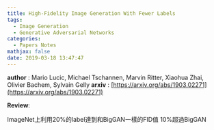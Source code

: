 ```yaml
---
title: High-Fidelity Image Generation With Fewer Labels
tags:
  - Image Generation
  - Generative Adversarial Networks
categories:
  - Papers Notes
mathjax: false
date: 2019-03-18 13:47:47
---
```



**author** : Mario Lucic, Michael Tschannen, Marvin Ritter, Xiaohua Zhai, Olivier Bachem, Sylvain Gelly
**arxiv** : [https://arxiv.org/abs/1903.02271](https://arxiv.org/abs/1903.02271)

**Review**:

ImageNet上利用20%的label達到和BigGAN一樣的FID值
10%超過BigGAN

<!--more-->
